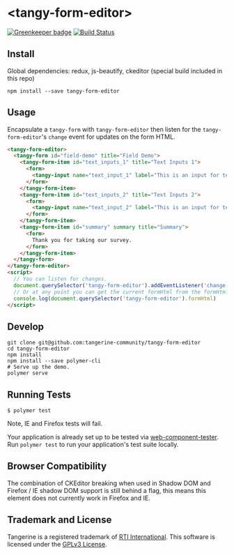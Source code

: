 # \<tangy-form-editor\>

[![Greenkeeper badge](https://badges.greenkeeper.io/Tangerine-Community/tangy-form-editor.svg)](https://greenkeeper.io/) [![Build Status](https://travis-ci.org/Tangerine-Community/tangy-form-editor.svg?branch=master)](https://travis-ci.org/Tangerine-Community/tangy-form-editor)

## Install
Global dependencies: redux, js-beautify, ckeditor (special build included in this repo)

```
npm install --save tangy-form-editor
```

## Usage
Encapsulate a `tangy-form` with `tangy-form-editor` then listen for the `tangy-form-editor`'s `change` event for updates on the form HTML.

```html
<tangy-form-editor>
  <tangy-form id="field-demo" title="Field Demo">
    <tangy-form-item id="text_inputs_1" title="Text Inputs 1">
      <form>
        <tangy-input name="text_input_1" label="This is an input for text." type="text"></tangy-input>
      </form>
    </tangy-form-item>
    <tangy-form-item id="text_inputs_2" title="Text Inputs 2">
      <form>
        <tangy-input name="text_input_2" label="This is an input for text that is required." type="text" error-message="This is required." required></tangy-input>
      </form>
    </tangy-form-item> 
    <tangy-form-item id="summary" summary title="Summary">
      <form>
        Thank you for taking our survey.
      </form>
    </tangy-form-item> 
  </tangy-form>
</tangy-form-editor>
<script>
  // You can listen for changes.
  document.querySelector('tangy-form-editor').addEventListener('change', event => console.log(event.detail))
  // Or at any point you can get the current formHtml from the formHtml property.
  console.log(document.querySelector('tangy-form-editor').formHtml)
</script>
```

## Develop
```
git clone git@github.com:tangerine-community/tangy-form-editor
cd tangy-form-editor
npm install
npm install --save polymer-cli
# Serve up the demo.
polymer serve
```

## Running Tests

```
$ polymer test
```
Note, IE and Firefox tests will fail.

Your application is already set up to be tested via [web-component-tester](https://github.com/Polymer/web-component-tester). Run `polymer test` to run your application's test suite locally.

## Browser Compatibility
The combination of CKEditor breaking when used in Shadow DOM and Firefox / IE shadow DOM support is still behind a flag, this means this element does not currently work in Firefox and IE.

## Trademark and License
Tangerine is a registered trademark of [RTI International](https://rti.org). This software is licensed under the [GPLv3 License](https://www.gnu.org/licenses/gpl-3.0.en.html).
